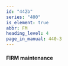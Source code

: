 ```yaml
---
id: "442b"
series: "400"
is_element: true
abbr: FM
heading_level: 4
page_in_manual: 440-3
---
```


#### FIRM maintenance